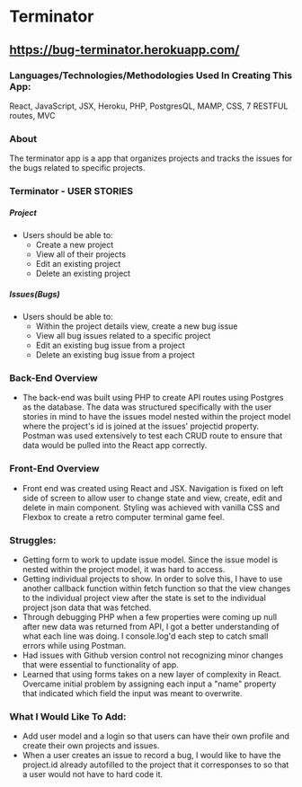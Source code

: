 # Terminator


## https://bug-terminator.herokuapp.com/


### Languages/Technologies/Methodologies Used In Creating This App:
React, JavaScript, JSX, Heroku, PHP, PostgresQL, MAMP, CSS, 7 RESTFUL routes, MVC


### About
The terminator app is a app that organizes projects and tracks the issues for the bugs related to specific projects.  


### Terminator - USER STORIES 
##### Project
* Users should be able to:
  * Create a new project 
  * View all of their projects 
  * Edit an existing project 
  * Delete an existing project

##### Issues(Bugs) 
* Users should be able to:
  * Within the project details view, create a new bug issue
  * View all bug issues related to a specific project 
  * Edit an existing bug issue from a project
  * Delete an existing bug issue from a project
  

### Back-End Overview
* The back-end was built using PHP to create API routes using Postgres as the database. The data was structured specifically with the user stories in mind to have the issues model nested within the project model where the project's id is joined at the issues' projectid property. Postman was used extensively to test each CRUD route to ensure that data would be pulled into the React app correctly. 


### Front-End Overview
* Front end was created using React and JSX. Navigation is fixed on left side of screen to allow user to change state and view, create, edit and delete in main component. Styling was achieved with vanilla CSS and Flexbox to create a retro computer terminal game feel.     

  
### Struggles:

* Getting form to work to update issue model. Since the issue model is nested within the project model, it was hard to access.
* Getting individual projects to show. In order to solve this, I have to use another callback function within fetch function so that the view changes to the individual project view after the state is set to the individual project json data that was fetched.
* Through debugging PHP when a few properties were coming up null after new data was returned from API, I got a better understanding of what each line was doing. I console.log'd each step to catch small errors while using Postman.
* Had issues with Github version control not recognizing minor changes that were essential to functionality of app.
* Learned that using forms takes on a new layer of complexity in React. Overcame initial problem by assigning each input a "name" property that indicated which field the input was meant to overwrite. 
  
  
### What I Would Like To Add:
* Add user model and a login so that users can have their own profile and create their own projects and issues. 
* When a user creates an issue to record a bug, I would like to have the project.id already autofilled to the project that it corresponses to so that a user would not have to hard code it. 

